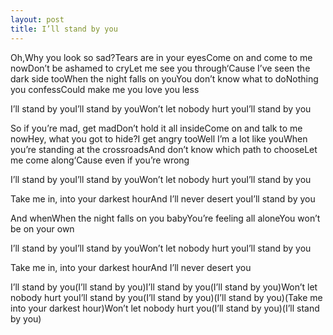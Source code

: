 ```yaml
---
layout: post
title: I’ll stand by you
---
```






Oh,Why you look so sad?Tears are in your eyesCome on and come to me nowDon’t be ashamed to cryLet me see you through‘Cause I’ve seen the dark side tooWhen the night falls on youYou don’t know what to doNothing you confessCould make me you love you less

I’ll stand by youI’ll stand by youWon’t let nobody hurt youI’ll stand by you

So if you’re mad, get madDon’t hold it all insideCome on and talk to me nowHey, what you got to hide?I get angry tooWell I’m a lot like youWhen you’re standing at the crossroadsAnd don’t know which path to chooseLet me come along‘Cause even if you’re wrong

I’ll stand by youI’ll stand by youWon’t let nobody hurt youI’ll stand by you

Take me in, into your darkest hourAnd I’ll never desert youI’ll stand by you

And whenWhen the night falls on you babyYou’re feeling all aloneYou won’t be on your own

I’ll stand by youI’ll stand by youWon’t let nobody hurt youI’ll stand by you

Take me in, into your darkest hourAnd I’ll never desert you

I’ll stand by you(I’ll stand by you)I’ll stand by you(I’ll stand by you)Won’t let nobody hurt youI’ll stand by you(I’ll stand by you)(I’ll stand by you)(Take me into your darkest hour)Won’t let nobody hurt you(I’ll stand by you)(I’ll stand by you)
